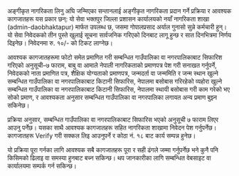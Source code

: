अङ्गीकृत नागरिकता लिनु अघि जन्मिएका सन्तानलाई अङ्गीकृत नागरिकता प्रदान गर्ने प्रक्रिया र आवश्यक कागजातहरू यस प्रकार छन्: यो सेवा भक्तपुर जिल्ला प्रशासन कार्यालयको नयाँ नागरिकता शाखा (admin-daobhaktapur) मार्फत उपलब्ध छ, जसमा गोपालप्रसाद अर्याल गुनासो सुन्ने कर्मचारी हुन्। यो सेवा निवेदकको तीन पुस्ते खुलाई सूचना सार्वजनिक गरिएको दिनबाट लागू हुन्छ र सात दिनभित्रमा निर्णय दिइनेछ। निवेदनमा रु. १०/- को टिकट लाग्नेछ।  

आवश्यक कागजातहरूमा फोटो समेत प्रमाणित गरी सम्बन्धित गाउँपालिका वा नगरपालिकाबाट सिफारिश गरिएको अनुसूची–७ फाराम, बाबु वा आमाले नेपाली नागरिकताको प्रमाणपत्र पेश गरी सनाखत गर्नुपर्ने, निवेदकको नाता प्रमाणित पत्र, शैक्षिक योग्यताको प्रमाणपत्र, जन्मदर्ता वा जन्ममिति र जन्म स्थान खुल्ने सम्बन्धित गाउँपालिका वा नगरपालिकाबाट किटानी सिफारिस, नेपालमा बसोबास गरिरहेको व्यहोरा खुल्ने सम्बन्धित गाउँपालिका वा नगरपालिकाबाट किटानी सिफारिस, नेपालमा स्थायी बसोबास गरी काम गरेको भए सोको प्रमाण, र आवश्यकता अनुसार सम्बन्धित गाउँपालिका वा नगरपालिका लगायत अन्य प्रमाण बुझ्न सकिनेछ।  

प्रक्रिया अनुसार, सम्बन्धित गाउँपालिका वा नगरपालिकाबाट सिफारिस भएको अनुसूची ७ फाराम लिएर आउनु पर्नेछ। यसका साथै आवश्यक कागजातहरू सहित नागरिकता शाखामा निवेदन पेश गर्नुपर्नेछ। कागजातहरू Verify गरी सक्कल लिइ आउनुपर्ने र कोठा नं. १८ बाट कार्य सम्पन्न हुनेछ।  

यो प्रक्रिया पूरा गर्नका लागि आवश्यक सबै कागजातहरू पूरा र सही ढंगले जम्मा गर्नुपर्नेछ भने कुनै पनि किसिमको ढिलाइ वा समस्या हुनबाट बच्न सकिन्छ। थप जानकारीका लागि सम्बन्धित वेबसाइट वा कार्यालयमा सम्पर्क गर्न सकिन्छ।
